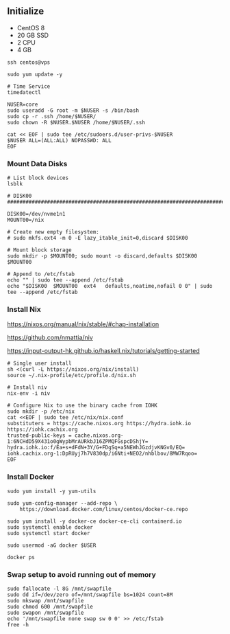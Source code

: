 
## Initialize

* CentOS 8
* 20 GB SSD
* 2 CPU
* 4 GB

```
ssh centos@vps

sudo yum update -y

# Time Service
timedatectl

NUSER=core
sudo useradd -G root -m $NUSER -s /bin/bash
sudo cp -r .ssh /home/$NUSER/
sudo chown -R $NUSER.$NUSER /home/$NUSER/.ssh

cat << EOF | sudo tee /etc/sudoers.d/user-privs-$NUSER
$NUSER ALL=(ALL:ALL) NOPASSWD: ALL
EOF
```

### Mount Data Disks

```
# List block devices
lsblk

# DISK00 ########################################################################

DISK00=/dev/nvme1n1
MOUNT00=/nix

# Create new empty filesystem:
# sudo mkfs.ext4 -m 0 -E lazy_itable_init=0,discard $DISK00

# Mount block storage
sudo mkdir -p $MOUNT00; sudo mount -o discard,defaults $DISK00 $MOUNT00

# Append to /etc/fstab
echo "" | sudo tee --append /etc/fstab
echo "$DISK00  $MOUNT00  ext4   defaults,noatime,nofail 0 0" | sudo tee --append /etc/fstab
```

### Install Nix

https://nixos.org/manual/nix/stable/#chap-installation

https://github.com/nmattia/niv

https://input-output-hk.github.io/haskell.nix/tutorials/getting-started

```
# Single user install
sh <(curl -L https://nixos.org/nix/install)
source ~/.nix-profile/etc/profile.d/nix.sh

# Install niv
nix-env -i niv

# Configure Nix to use the binary cache from IOHK
sudo mkdir -p /etc/nix
cat <<EOF | sudo tee /etc/nix/nix.conf
substituters = https://cache.nixos.org https://hydra.iohk.io https://iohk.cachix.org
trusted-public-keys = cache.nixos.org-1:6NCHdD59X431o0gWypbMrAURkbJ16ZPMQFGspcDShjY= hydra.iohk.io:f/Ea+s+dFdN+3Y/G+FDgSq+a5NEWhJGzdjvKNGv0/EQ= iohk.cachix.org-1:DpRUyj7h7V830dp/i6Nti+NEO2/nhblbov/8MW7Rqoo=
EOF
```

### Install Docker

```
sudo yum install -y yum-utils

sudo yum-config-manager --add-repo \
    https://download.docker.com/linux/centos/docker-ce.repo

sudo yum install -y docker-ce docker-ce-cli containerd.io
sudo systemctl enable docker
sudo systemctl start docker

sudo usermod -aG docker $USER

docker ps
```

### Swap setup to avoid running out of memory

```
sudo fallocate -l 8G /mnt/swapfile
sudo dd if=/dev/zero of=/mnt/swapfile bs=1024 count=8M
sudo mkswap /mnt/swapfile
sudo chmod 600 /mnt/swapfile
sudo swapon /mnt/swapfile
echo '/mnt/swapfile none swap sw 0 0' >> /etc/fstab
free -h
```
